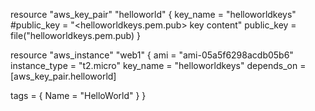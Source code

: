 resource "aws_key_pair" "helloworld" {
  key_name   = "helloworldkeys"
  #public_key = "<helloworldkeys.pem.pub> key content"
  public_key = file("helloworldkeys.pem.pub)
}

resource "aws_instance" "web1" {
  ami           = "ami-05a5f6298acdb05b6"
  instance_type = "t2.micro"
  key_name = "helloworldkeys"
  depends_on = [aws_key_pair.helloworld]

  tags = {
    Name = "HelloWorld"
  }
}